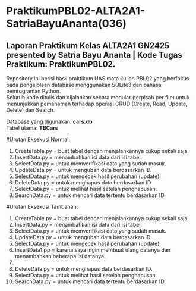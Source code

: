 # PraktikumPBL02-ALTA2A1-SatriaBayuAnanta(036)
Laporan Praktikum Kelas ALTA2A1 GN2425 presented by Satria Bayu Ananta | Kode Tugas Praktikum: PraktikumPBL02.
-
Repository ini berisi hasil praktikum UAS mata kuliah PBL02 yang berfokus pada pengelolaan database menggunakan SQLite3 dan bahasa pemrograman Python.  
Seluruh kode ditulis dan dijalankan secara modular (terpisah per file) untuk menunjukkan pemahaman terhadap operasi CRUD (Create, Read, Update, Delete) dan Search.

Database yang digunakan: **cars.db**  
Tabel utama: **TBCars**

#Urutan Eksekusi Normal:
1. CreateTable.py = buat tabel dengan menjalankannya cukup sekali saja.
2. InsertData.py = menambahkan isi data dari isi tabel.
3. SelectData.py = untuk memverifikasi data yang sudah masuk.
4. UpdateData.py = untuk mengubah data berdasarkan ID.
5. SelectData.py = untuk mengecek hasil perubahan (update).
6. DeleteData.py = untuk menghapus data berdasarkan ID.
7. SelectData.py = untuk melihat hasil setelah penghapusan.
8. SearchData.py = untuk mencari data tertentu berdasarkan ID.

#Urutan Eksekusi Tambahan:
1. CreateTable.py = buat tabel dengan menjalankannya cukup sekali saja.
2. InsertData.py = menambahkan isi data dari isi tabel.
3. SelectData.py = untuk memverifikasi data yang sudah masuk.
4. UpdateData.py = untuk mengubah data berdasarkan ID.
5. SelectData.py = untuk mengecek hasil perubahan (update).
6. InsertData1.pp = karena saya ingin membuat ulang datanya dan menambahkan beberapa isi datanya.
7.  
8. DeleteData.py = untuk menghapus data berdasarkan ID.
9. SelectData.py = untuk melihat hasil setelah penghapusan.
10. SearchData.py = untuk mencari data tertentu berdasarkan ID.
